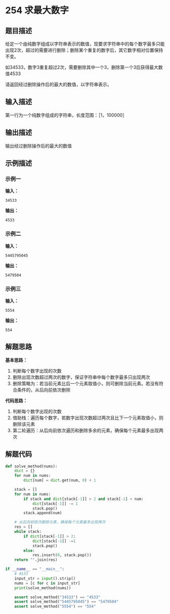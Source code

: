 # 254 求最大数字

## 题目描述

给定一个由纯数字组成以字符串表示的数值，现要求字符串中的每个数字最多只能出现2次，超过的需要进行删除；删除某个重复的数字后，其它数字相对位置保持不变。

如34533，数字3重复超过2次，需要删除其中一个3，删除第一个3后获得最大数值4533

请返回经过删除操作后的最大的数值，以字符串表示。

## 输入描述

第一行为一个纯数字组成的字符串，长度范围：［1，100000］

## 输出描述

输出经过删除操作后的最大的数值

## 示例描述

### 示例一

**输入：**
```text
34533
```

**输出：**
```text
4533
```

### 示例二

**输入：**
```text
5445795045
```

**输出：**
```text
5479504
```
### 示例三

**输入：**
```text
5554
```

**输出：**
```text
554
```

## 解题思路

**基本思路：**
1. 判断每个数字出现的次数
2. 删除出现次数超过两次的数字，保证字符串中每个数字最多只出现两次
3. 删除策略为：若当前元素比后一个元素取值小，则可删除当前元素。若没有符合条件的，从后向前依次删除

**代码思路：**
1. 判断每个数字出现的次数
2. 借助栈：遍历每个数字，若数字出现次数超过两次且比下一个元素取值小，则删除该元素
3. 第二轮遍历：从后向前依次遍历和删除多余的元素，确保每个元素最多出现两次

## 解题代码
```python
def solve_method(nums):
    dict = {}
    for num in nums:
        dict[num] = dict.get(num, 0) + 1

    stack = []
    for num in nums:
        if stack and dict[stack[-1]] > 2 and stack[-1] < num:
            dict[stack[-1]] -= 1
            stack.pop()
        stack.append(num)

    # 从后向前依次删除元素，确保每个元素最多出现两次
    res = []
    while stack:
        if dict[stack[-1]] > 2:
            dict[stack[-1]] -=1
            stack.pop()
        else:
            res.insert(0, stack.pop())
    return "".join(res)

if __name__ == "__main__":
    # 4533
    input_str = input().strip()
    nums = [c for c in input_str]
    print(solve_method(nums))

    assert solve_method("34533") == "4533"
    assert solve_method("5445795045") == "5479504"
    assert solve_method("5554") == "554"
```
